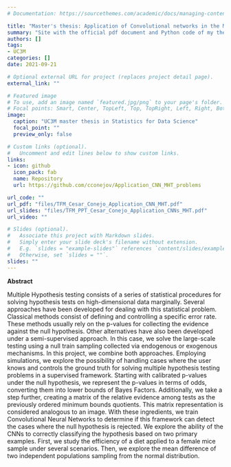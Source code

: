 ```yaml
---
# Documentation: https://sourcethemes.com/academic/docs/managing-content/

title: "Master's thesis: Application of Convolutional networks in the Multiple Hypothesis Testing"
summary: "Site with the official pdf document and Python code of my thesis project for the master's degree in Statistics for Data Science. My thesis applies Convolutional Neural Networks (CNNs), a popular Deep Learning framework used for detecting patterns, especially in images and photos. But, instead of analyzing pictures, I am applying the CNNs in the context of statistical inference on high-dimensional data and Multiple Hypothesis testing."
authors: []
tags:
- UC3M
categories: []
date: 2021-09-21

# Optional external URL for project (replaces project detail page).
external_link: ""

# Featured image
# To use, add an image named `featured.jpg/png` to your page's folder.
# Focal points: Smart, Center, TopLeft, Top, TopRight, Left, Right, BottomLeft, Bottom, BottomRight.
image:
  caption: "UC3M master thesis in Statistics for Data Science"
  focal_point: ""
  preview_only: false

# Custom links (optional).
#   Uncomment and edit lines below to show custom links.
links:
- icon: github
  icon_pack: fab
  name: Repository
  url: https://github.com/cconejov/Application_CNN_MHT_problems

url_code: ""
url_pdf: "files/TFM_Cesar_Conejo_Application_CNN_MHT.pdf"
url_slides: "files/TFM_PPT_Cesar_Conejo_Application_CNNs_MHT.pdf"
url_video: ""

# Slides (optional).
#   Associate this project with Markdown slides.
#   Simply enter your slide deck's filename without extension.
#   E.g. `slides = "example-slides"` references `content/slides/example-slides.md`.
#   Otherwise, set `slides = ""`.
slides: ""
---
```


**Abstract**

Multiple Hypothesis testing consists of a series of statistical procedures for solving hypothesis tests on high-dimensional data marginally.  Several approaches have been developed for dealing with this statistical problem. Classical methods consist of defining and controlling a specific error rate. These methods usually rely on the p-values for collecting the evidence against the null hypothesis. Other alternatives have also been developed under a semi-supervised approach. In this case, we solve the large-scale testing using a null train sampling collected via endogenous or exogenous mechanisms.  In this project, we combine both approaches. Employing simulations, we explore the possibility of handling cases where the user knows and controls the ground truth for solving multiple hypothesis testing problems in a supervised framework. Starting with calibrated p-values under the null hypothesis, we represent the p-values in terms of odds, converting them into lower bounds of Bayes Factors.
Additionally, we take a step further, creating a matrix of the relative evidence among tests as the previously ordered minimum bounds quotients. This matrix representation is considered analogous to an image. With these ingredients, we train Convolutional Neural Networks to determine if this framework can detect the cases where the null hypothesis is rejected. We explore the ability of the CNNs to correctly classifying the hypothesis based on two primary examples. First, we study the efficiency of a diet applied to a female mice sample under several scenarios. Then, we explore the mean difference of two independent populations sampling from the normal distribution.
